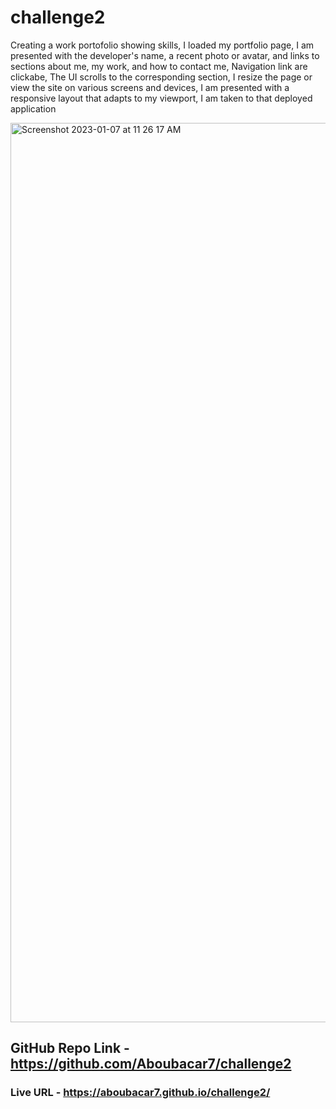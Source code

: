 # challenge2
 Creating a work portofolio showing skills,
 I loaded my portfolio page,
 I am presented with the developer's name, a recent photo or avatar, and links to sections about me, my work, and how to contact me,
 Navigation link are clickabe,
 The UI scrolls to the corresponding section,
 I resize the page or view the site on various screens and devices,
 I am presented with a responsive layout that adapts to my viewport,
 I am taken to that deployed application

<img width="1439" alt="Screenshot 2023-01-07 at 11 26 17 AM" src="https://user-images.githubusercontent.com/118768377/211167302-857e4482-28a0-4181-bbed-b518540bfe56.png">

## GitHub Repo Link - https://github.com/Aboubacar7/challenge2

### Live URL - https://aboubacar7.github.io/challenge2/ 

